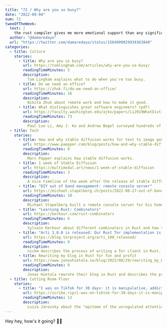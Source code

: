 ```yaml
---
title: "72 / Why are you so busy?"
date: "2022-09-04"
num: 72
tweeOfTheWeek:
  text: |
    the rust compiler gives me more emotional support than any significant other i have ever had
  author: "@damaredayo"
  url: "https://twitter.com/damaredayo/status/1564909029939363840"
categories:
  - title: Culture
    stories:
      - title: Why are you so busy?
        url: https://tomlingham.com/articles/why-are-you-so-busy/
        readingTimeMinutes: 5
        description:
          Tom Lingham explains what to do when you're too busy.
      - title: Do we need an office?
        url: https://zhuk.fi/do-we-need-an-office/
        readingTimeMinutes: 16
        description:
          Nikita Zhuk about remote work and how to make it good.
      - title: What distinguishes great software engineers? (pdf)
        url: https://faculty.washington.edu/ajko/papers/Li2019WhatDistinguishesEngineers.pdf
        readingTimeMinutes: 73
        description:
          Paul Luo Li, Amy J. Ko and Andrew Begel surveyed hundreds of software developers
  - title: Tech
    stories:
      - title: How and why stable diffusion works for text to image generation
        url: https://www.paepper.com/blog/posts/how-and-why-stable-diffusion-works-for-text-to-image-generation/
        readingTimeMinutes: 8
        description:
          Marc Päpper explains how stable diffusion works.
      - title: 1 week of Stable Diffusion
        url: https://multimodal.art/news/1-week-of-stable-diffusion
        readingTimeMinutes: 3
        description:
          A nice timeline of the week after the release of stable diffusion.
      - title: "DIY out of band management: remote console server"
        url: https://michael.stapelberg.ch/posts/2022-08-27-out-of-band-remote-console/
        readingTimeMinutes: 10
        description:
          Michael Stapelberg built a remote console server for his home router using a separate internet connection.
      - title: "Learning Rust: Combinators"
        url: https://kerkour.com/rust-combinators
        readingTimeMinutes: 6
        description:
          Sylvain Kerkour about different combinators in Rust and how to use them.
      - title: "Arti 1.0.0 is released: Our Rust Tor implementation is ready for production use."
        url: https://blog.torproject.org/arti_100_released/
        readingTimeMinutes: 9
        description:
          nickm describes the process of writing a Tor client in Rust.
      - title: Rewriting my blog in Rust for fun and profit
        url: https://www.jonashietala.se/blog/2022/08/29/rewriting_my_blog_in_rust_for_fun_and_profit/
        readingTimeMinutes: 9
        description:
          Jonas Hietala rewrote their blog in Rust and describes the process and how it improved.
  - title: Cutting Room Floor
    stories:
      - title: "I was on TikTok for 30 days: it is manipulative, addictive, and harmful to privacy"
        url: https://scribe.rip/i-was-on-tiktok-for-30-days-it-is-manipulative-addictive-and-harmful-to-privacy-9e25445a9122
        readingTimeMinutes: 13
        description:
          Luiza Jarovsky about the "epitome of the unregulated attention economy".
---
```


Hey hey, how's it going? 🙌🏻
